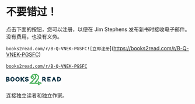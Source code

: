 # 不要错过！

点击下面的按钮，您可以注册，以便在 Jim Stephens 发布新书时接收电子邮件。没有费用，也没有义务。

`books2read.com/r/B-Q-VNEK-PGSFC![立即注册`](https://books2read.com/r/B-Q-VNEK-PGSFC)

[`books2read.com/r/B-Q-VNEK-PGSFC`](https://books2read.com/r/B-Q-VNEK-PGSFC)

![books2read](img/b2r_image.png)

连接独立读者和独立作家。
